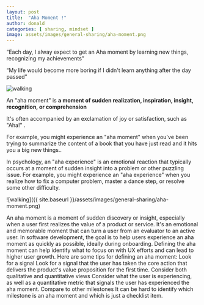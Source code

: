 ```yaml
---
layout: post
title:  "Aha Moment !"
author: donald
categories: [ sharing, mindset ]
image: assets/images/general-sharing/aha-moment.png
---
```

“Each day, I alway expect to get an Aha moment by learning new things, recognizing my achievements”

“My life would become more boring if I didn't learn anything after the day passed”

![walking](https://www.fatherhood.org/hs-fs/hubfs/Images/Blog/NFI_Blog_facilitate-aha-moments.png?width=906&name=NFI_Blog_facilitate-aha-moments.png)

An "aha moment" is **a moment of sudden realization, inspiration, insight, recognition, or comprehension**

It's often accompanied by an exclamation of joy or satisfaction, such as "Aha!" .

For example, you might experience an "aha moment" when you've been trying to summarize the content of a book that you have just read and it hits you a big new things..

In psychology, an "aha experience" is an emotional reaction that typically occurs at a moment of sudden insight into a problem or other puzzling issue. For example, you might experience an "aha experience" when you realize how to fix a computer problem, master a dance step, or resolve some other difficulty.

![walking]({{ site.baseurl }}/assets/images/general-sharing/aha-moment.png)

An aha moment is a moment of sudden discovery or insight, especially when a user first realizes the value of a product or service. It's an emotional and memorable moment that can turn a user from an evaluator to an active user.
In software development, the goal is to help users experience an aha moment as quickly as possible, ideally during onboarding. Defining the aha moment can help identify what to focus on with UX efforts and can lead to higher user growth.
Here are some tips for defining an aha moment:
Look for a signal
Look for a signal that the user has taken the core action that delivers the product's value proposition for the first time.
Consider both qualitative and quantitative views
Consider what the user is experiencing, as well as a quantitative metric that signals the user has experienced the aha moment.
Compare to other milestones
It can be hard to identify which milestone is an aha moment and which is just a checklist item. 
